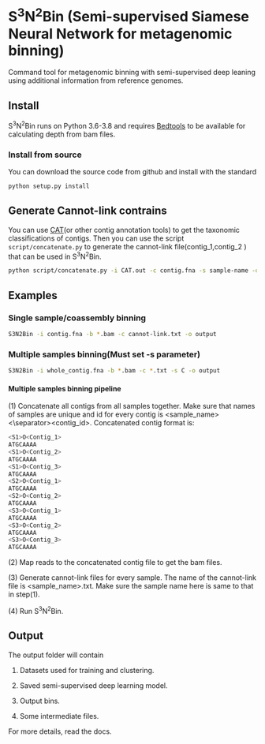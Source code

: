 # S<sup>3</sup>N<sup>2</sup>Bin (Semi-supervised Siamese Neural Network for metagenomic binning)



Command tool for metagenomic binning with semi-supervised deep leaning using additional information from reference genomes.

## Install

S<sup>3</sup>N<sup>2</sup>Bin runs on Python 3.6-3.8 and requires [Bedtools](https://github.com/arq5x/bedtools2) to be available for calculating depth from bam files.

### Install from source

You can download the source code from github and install with the standard

```bash
python setup.py install
```

## Generate Cannot-link contrains

  You can use [CAT](https://github.com/dutilh/CAT)(or other contig annotation tools) to get the taxonomic classifications of contigs. Then you can use the script `script/concatenate.py` to generate the cannot-link file(contig_1,contig_2 ) that can be used in S<sup>3</sup>N<sup>2</sup>Bin. 

```bash
python script/concatenate.py -i CAT.out -c contig.fna -s sample-name -o output
```

## Examples

### Single sample/coassembly binning

```bash
S3N2Bin -i contig.fna -b *.bam -c cannot-link.txt -o output 
```

### Multiple samples binning(Must set -s parameter)

```bash
S3N2Bin -i whole_contig.fna -b *.bam -c *.txt -s C -o output
```

#### Multiple samples binning pipeline

(1) Concatenate all contigs from all samples together. Make sure that names of samples are unique and id for every contig is <sample_name><\separator><contig_id>. Concatenated contig format is:

```bash
<S1>O<Contig_1>
ATGCAAAA
<S1>O<Contig_2>
ATGCAAAA
<S1>O<Contig_3>
ATGCAAAA
<S2>O<Contig_1>
ATGCAAAA
<S2>O<Contig_2>
ATGCAAAA
<S3>O<Contig_1>
ATGCAAAA
<S3>O<Contig_2>
ATGCAAAA
<S3>O<Contig_3>
ATGCAAAA
```

(2) Map reads to the concatenated contig file to get the bam files.

(3) Generate cannot-link files for every sample. The name of the cannot-link file is <sample_name>.txt. Make sure the sample name here is same to that in step(1).

(4) Run S<sup>3</sup>N<sup>2</sup>Bin.

## Output

The output folder will contain

1. Datasets used for training and clustering.

2. Saved semi-supervised deep learning model.

3. Output bins.

4. Some intermediate files. 

For more details, read the docs.

